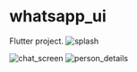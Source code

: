 # whatsapp_ui

Flutter project.
![splash](https://github.com/user-attachments/assets/9975d743-a169-4cce-87c5-0f25f75dbe3e)


![chat_screen](https://github.com/user-attachments/assets/6cb50bba-5bfa-4555-a507-d627de0a175b)
![person_details](https://github.com/user-attachments/assets/5df30d01-4581-4967-8db5-ab6aa6785645)
